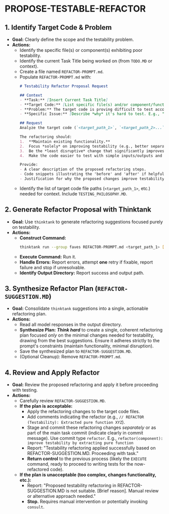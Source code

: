 # PROPOSE-TESTABLE-REFACTOR

## 1. Identify Target Code & Problem
- **Goal:** Clearly define the scope and the testability problem.
- **Actions:**
    - Identify the specific file(s) or component(s) exhibiting poor testability.
    - Identify the current Task Title being worked on (from `TODO.MD` or context).
    - Create a file named `REFACTOR-PROMPT.md`.
    - Populate `REFACTOR-PROMPT.md` with:
        ```markdown
        # Testability Refactor Proposal Request

        ## Context
        - **Task:** [Insert Current Task Title]
        - **Target Code:** [List specific file(s) and/or component/function names]
        - **Problem:** The target code is proving difficult to test according to `TESTING_PHILOSOPHY.MD`.
        - **Specific Issue:** [Describe *why* it's hard to test. E.g., "Requires extensive mocking of internal methods X and Y," "Tightly coupled to concrete class Z, preventing simple input/output testing," "Mixes business logic with I/O, making behavior verification complex."]

        ## Request
        Analyze the target code (`<target_path_1>`, `<target_path_2>...`) within the project context. Propose **minimal, targeted refactoring changes** to the target code *only* with the primary goal of improving its **testability** according to `TESTING_PHILOSOPHY.MD`.

        The refactoring should:
        1.  **Maintain existing functionality.**
        2.  Focus *solely* on improving testability (e.g., better separation of concerns, dependency injection, extracting pure functions).
        3.  Be the *least disruptive* change that significantly improves testability.
        4.  Make the code easier to test with simple inputs/outputs and minimal mocking.

        Provide:
        - A clear description of the proposed refactoring steps.
        - Code snippets illustrating the 'before' and 'after' if helpful.
        - Justification for why the proposed changes improve testability according to `TESTING_PHILOSOPHY.MD`.
        ```
    - Identify the list of target code file paths (`<target_path_1>`, etc.) needed for context. Include `TESTING_PHILOSOPHY.MD`.

## 2. Generate Refactor Proposal with Thinktank
- **Goal:** Use `thinktank` to generate refactoring suggestions focused purely on testability.
- **Actions:**
    - **Construct Command:**
        ```bash
        thinktank run --group faves REFACTOR-PROMPT.md <target_path_1> [target_path_2...] TESTING_PHILOSOPHY.MD [other_relevant_context_paths...]
        ```
    - **Execute Command:** Run it.
    - **Handle Errors:** Report errors, attempt **one** retry if fixable, report failure and stop if unresolvable.
    - **Identify Output Directory:** Report success and output path.

## 3. Synthesize Refactor Plan (`REFACTOR-SUGGESTION.MD`)
- **Goal:** Consolidate `thinktank` suggestions into a single, actionable refactoring plan.
- **Actions:**
    - Read all model responses in the output directory.
    - **Synthesize Plan:** ***Think hard*** to create a single, coherent refactoring plan focused *only* on the minimal changes needed for testability, drawing from the best suggestions. Ensure it adheres strictly to the prompt's constraints (maintain functionality, minimal disruption).
    - Save the synthesized plan to `REFACTOR-SUGGESTION.MD`.
    - (Optional Cleanup): Remove `REFACTOR-PROMPT.md`.

## 4. Review and Apply Refactor
- **Goal:** Review the proposed refactoring and apply it before proceeding with testing.
- **Actions:**
    - Carefully review `REFACTOR-SUGGESTION.MD`.
    - **If the plan is acceptable:**
        - Apply the refactoring changes to the target code files.
        - Add comments indicating the refactor (e.g., `// REFACTOR (Testability): Extracted pure function XYZ`).
        - Stage and commit these refactoring changes *separately* or as part of the main task commit (indicate clearly in commit message). Use commit type `refactor`. E.g., `refactor(component): improve testability by extracting pure function`
        - Report: "Testability refactoring applied successfully based on REFACTOR-SUGGESTION.MD. Proceeding with task."
        - **Return control** to the previous process (likely the `EXECUTE` command, ready to proceed to writing tests for the now-refactored code).
    - **If the plan is unacceptable (too complex, changes functionality, etc.):**
        - Report: "Proposed testability refactoring in REFACTOR-SUGGESTION.MD is not suitable. [Brief reason]. Manual review or alternative approach needed."
        - **Stop.** Requires manual intervention or potentially invoking `consult`.
